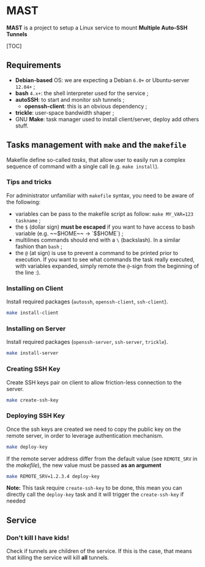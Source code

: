 # MAST

**MAST** is a project to setup a Linux service to mount __Multiple Auto-SSH Tunnels__

[TOC]

## Requirements

* **Debian-based** OS: we are expecting a Debian `6.0+` or Ubuntu-server `12.04+` ;
* **bash** `4.x+`: the shell interpreter used for the service ;
* **autoSSH**: to start and monitor ssh tunnels ;
	* **openssh-client**: this is an obvious dependency ;
* **trickle**: user-space bandwidth shaper ;
* GNU **Make**: task manager used to install client/server, deploy add others stuff.

## Tasks management with `make` and the `makefile`

Makefile define so-called _tasks_, that allow user to easily run a complex sequence of command with a single call (e.g. `make install`).

### Tips and tricks

For administrator unfamiliar with `makefile` syntax, you need to be aware of the following:

* variables can be pass to the makefile script as follow: `make MY_VAR=123 taskname` ;
* the `$` (dollar sign) **must be escaped** if you want to have access to bash variable (e.g. ~~$HOME~~ → `$$HOME`) ;
* multilines commands should end with a `\` (backslash). In a similar fashion than `bash` ;
* the `@` (at sign) is use to prevent a command to be printed prior to execution. If you want to see what commands the task really executed, with variables expanded, simply remote the `@`-sign from the beginning of the line :).

### Installing on Client

Install required packages (`autossh`, `openssh-client`, `ssh-client`).

```bash
make install-client
```

### Installing on Server

Install required packages (`openssh-server`, `ssh-server`, `trickle`).

```bash
make install-server
```

### Creating SSH Key

Create SSH keys pair on client to allow friction-less connection to the server.

```bash
make create-ssh-key
```

### Deploying SSH Key

Once the ssh keys are created we need to copy the public key on the remote server, in order to leverage authentication mechanism.

```bash
make deploy-key
```

If the remote server address differ from the default value (see `REMOTE_SRV` in the _makefile_), the new value must be passed **as an argument**

```bash
make REMOTE_SRV=1.2.3.4 deploy-key
```

**Note:** This task require `create-ssh-key` to be done, this mean you can directly call the `deploy-key` task and it will trigger the `create-ssh-key` if needed

## Service

### Don't kill I have kids!

Check if tunnels are children of the service. If this is the case, that means that killing the service will kill **all** tunnels.
